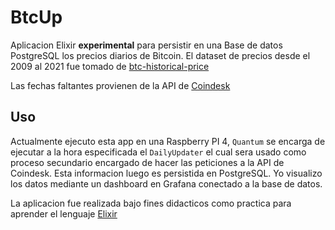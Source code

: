 # BtcUp

Aplicacion Elixir **experimental** para persistir en una Base de datos PostgreSQL los precios diarios
de Bitcoin. El dataset de precios desde el 2009 al 2021 fue tomado de [btc-historical-price
](https://github.com/davidmunozlahoz/btc-historical-price)

Las fechas faltantes provienen de la API de [Coindesk](https://old.coindesk.com/coindesk-api)

## Uso

Actualmente ejecuto esta app en una Raspberry PI 4, `Quantum` se encarga de ejecutar a la hora especificada el
`DailyUpdater` el cual sera usado como proceso secundario encargado de hacer las peticiones a 
la API de Coindesk. Esta informacion luego es persistida en PostgreSQL. Yo visualizo los datos mediante un 
dashboard en Grafana conectado a la base de datos.


La aplicacion fue realizada bajo fines didacticos como practica para aprender el lenguaje [Elixir](https://elixir-lang.org/)
